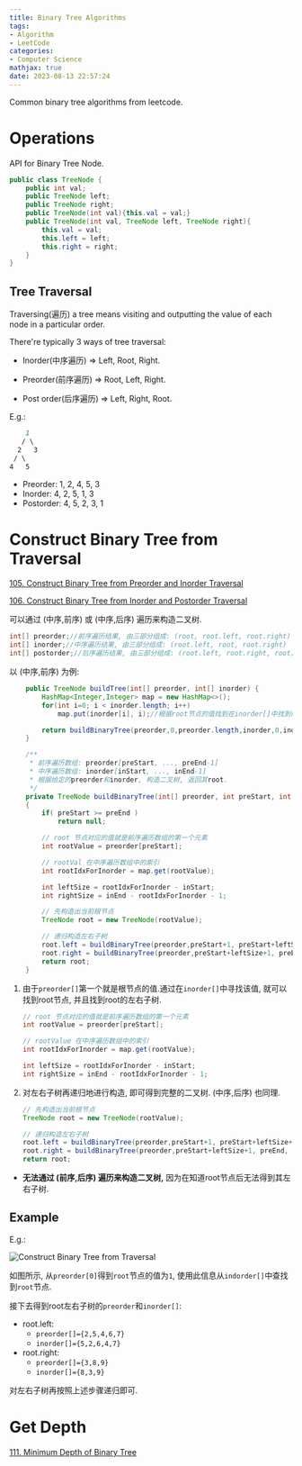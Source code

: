 ```yaml
---
title: Binary Tree Algorithms
tags: 
- Algorithm
- LeetCode
categories: 
- Computer Science
mathjax: true
date: 2023-08-13 22:57:24
---
```



Common binary tree algorithms from leetcode.

<!--more-->

# Operations

API for Binary Tree Node.

```java
public class TreeNode {
    public int val;
    public TreeNode left;
    public TreeNode right;
    public TreeNode(int val){this.val = val;}
    public TreeNode(int val, TreeNode left, TreeNode right){
        this.val = val;
        this.left = left;
        this.right = right;
    }
}
```



## Tree Traversal

Traversing(遍历) a tree means visiting and outputting the value of each node in a particular order.

There're typically 3 ways of tree traversal:

- Inorder(中序遍历) => Left, Root, Right.

- Preorder(前序遍历)  => Root, Left, Right.

- Post order(后序遍历)  => Left, Right, Root.

  

E.g.:

```markdown
    1
   / \
  2   3
 / \
4   5
```

- Preorder: 1, 2, 4, 5, 3
- Inorder: 4, 2, 5, 1, 3
- Postorder: 4, 5, 2, 3, 1

# Construct Binary Tree from Traversal

[105. Construct Binary Tree from Preorder and Inorder Traversal](https://leetcode.com/problems/construct-binary-tree-from-preorder-and-inorder-traversal/)

[106. Construct Binary Tree from Inorder and Postorder Traversal](https://leetcode.com/problems/construct-binary-tree-from-inorder-and-postorder-traversal/)



可以通过 (中序,前序) 或 (中序,后序) 遍历来构造二叉树.  

```java
int[] preorder;//前序遍历结果, 由三部分组成: (root, root.left, root.right)
int[] inorder;//中序遍历结果, 由三部分组成: (root.left, root, root.right)
int[] postorder;//后序遍历结果, 由三部分组成: (root.left, root.right, root)
```



以 (中序,前序) 为例: 

```java
    public TreeNode buildTree(int[] preorder, int[] inorder) {
        HashMap<Integer,Integer> map = new HashMap<>();
        for(int i=0; i < inorder.length; i++)
            map.put(inorder[i], i);//根据root节点的值找到在inorder[]中找到root节点的下标

        return buildBinaryTree(preorder,0,preorder.length,inorder,0,inorder.length, map);
    }

    /**
     * 前序遍历数组: preorder[preStart, ..., preEnd-1]
     * 中序遍历数组: inorder[inStart, ..., inEnd-1]
     * 根据给定的preorder和inorder, 构造二叉树, 返回其root.
     */
    private TreeNode buildBinaryTree(int[] preorder, int preStart, int preEnd, int[] inorder, int inStart, int inEnd, HashMap<Integer,Integer> map)
    {
        if( preStart >= preEnd )
            return null;

        // root 节点对应的值就是前序遍历数组的第一个元素
        int rootValue = preorder[preStart];

        // rootVal 在中序遍历数组中的索引
        int rootIdxForInorder = map.get(rootValue);

        int leftSize = rootIdxForInorder - inStart;
        int rightSize = inEnd - rootIdxForInorder - 1;

        // 先构造出当前根节点
        TreeNode root = new TreeNode(rootValue);

        // 递归构造左右子树
        root.left = buildBinaryTree(preorder,preStart+1, preStart+leftSize+1, inorder, inStart, inStart+leftSize, map );
        root.right = buildBinaryTree(preorder,preStart+leftSize+1, preEnd, inorder, inStart+leftSize+1, inEnd, map );
        return root;
    }
```



1. 由于`preorder[]`第一个就是根节点的值.通过在`inorder[]`中寻找该值, 就可以找到root节点, 并且找到root的左右子树. 

   ```java
   // root 节点对应的值就是前序遍历数组的第一个元素
   int rootValue = preorder[preStart];
   
   // rootValue 在中序遍历数组中的索引
   int rootIdxForInorder = map.get(rootValue);
   
   int leftSize = rootIdxForInorder - inStart;
   int rightSize = inEnd - rootIdxForInorder - 1;
   ```

   

2. 对左右子树再递归地进行构造, 即可得到完整的二叉树.  (中序,后序) 也同理.

   ```java
   // 先构造出当前根节点
   TreeNode root = new TreeNode(rootValue);
   
   // 递归构造左右子树
   root.left = buildBinaryTree(preorder,preStart+1, preStart+leftSize+1, inorder, inStart, inStart+leftSize, map );
   root.right = buildBinaryTree(preorder,preStart+leftSize+1, preEnd, inorder, inStart+leftSize+1, inEnd, map );
   return root;
   ```

* **无法通过 (前序,后序) 遍历来构造二叉树,** 因为在知道root节点后无法得到其左右子树.

## Example

E.g.:

![Construct Binary Tree from Traversal](https://lyk-love.oss-cn-shanghai.aliyuncs.com/Algorithm/Binary%20Tree%20Algorithms/Construct%20Binary%20Tree%20from%20Traversal.png)

如图所示, 从`preorder[0]`得到`root`节点的值为`1`, 使用此信息从`indorder[]`中查找到`root`节点. 

接下去得到root左右子树的`preorder`和`inorder[]`:

* root.left:
  * `preorder[]={2,5,4,6,7}`
  * `inorder[]={5,2,6,4,7}`
* root.right:
  * `preorder[]={3,8,9}`
  * `inorder[]={8,3,9}`

对左右子树再按照上述步骤递归即可.

# Get Depth

[111. Minimum Depth of Binary Tree](https://leetcode.com/problems/minimum-depth-of-binary-tree/)









